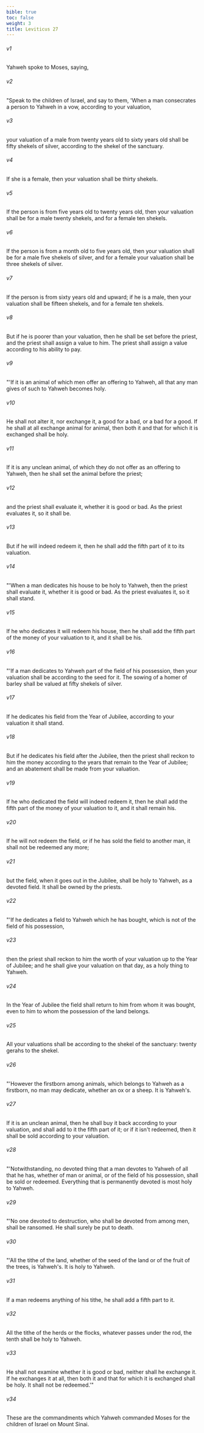 ```yaml
---
bible: true
toc: false
weight: 3
title: Leviticus 27
---
```




###### v1 
Yahweh spoke to Moses, saying, 

###### v2 
"Speak to the children of Israel, and say to them, 'When a man consecrates a person to Yahweh in a vow, according to your valuation, 

###### v3 
your valuation of a male from twenty years old to sixty years old shall be fifty shekels of silver, according to the shekel of the sanctuary. 

###### v4 
If she is a female, then your valuation shall be thirty shekels. 

###### v5 
If the person is from five years old to twenty years old, then your valuation shall be for a male twenty shekels, and for a female ten shekels. 

###### v6 
If the person is from a month old to five years old, then your valuation shall be for a male five shekels of silver, and for a female your valuation shall be three shekels of silver. 

###### v7 
If the person is from sixty years old and upward; if he is a male, then your valuation shall be fifteen shekels, and for a female ten shekels. 

###### v8 
But if he is poorer than your valuation, then he shall be set before the priest, and the priest shall assign a value to him. The priest shall assign a value according to his ability to pay. 

###### v9 
"'If it is an animal of which men offer an offering to Yahweh, all that any man gives of such to Yahweh becomes holy. 

###### v10 
He shall not alter it, nor exchange it, a good for a bad, or a bad for a good. If he shall at all exchange animal for animal, then both it and that for which it is exchanged shall be holy. 

###### v11 
If it is any unclean animal, of which they do not offer as an offering to Yahweh, then he shall set the animal before the priest; 

###### v12 
and the priest shall evaluate it, whether it is good or bad. As the priest evaluates it, so it shall be. 

###### v13 
But if he will indeed redeem it, then he shall add the fifth part of it to its valuation. 

###### v14 
"'When a man dedicates his house to be holy to Yahweh, then the priest shall evaluate it, whether it is good or bad. As the priest evaluates it, so it shall stand. 

###### v15 
If he who dedicates it will redeem his house, then he shall add the fifth part of the money of your valuation to it, and it shall be his. 

###### v16 
"'If a man dedicates to Yahweh part of the field of his possession, then your valuation shall be according to the seed for it. The sowing of a homer of barley shall be valued at fifty shekels of silver. 

###### v17 
If he dedicates his field from the Year of Jubilee, according to your valuation it shall stand. 

###### v18 
But if he dedicates his field after the Jubilee, then the priest shall reckon to him the money according to the years that remain to the Year of Jubilee; and an abatement shall be made from your valuation. 

###### v19 
If he who dedicated the field will indeed redeem it, then he shall add the fifth part of the money of your valuation to it, and it shall remain his. 

###### v20 
If he will not redeem the field, or if he has sold the field to another man, it shall not be redeemed any more; 

###### v21 
but the field, when it goes out in the Jubilee, shall be holy to Yahweh, as a devoted field. It shall be owned by the priests. 

###### v22 
"'If he dedicates a field to Yahweh which he has bought, which is not of the field of his possession, 

###### v23 
then the priest shall reckon to him the worth of your valuation up to the Year of Jubilee; and he shall give your valuation on that day, as a holy thing to Yahweh. 

###### v24 
In the Year of Jubilee the field shall return to him from whom it was bought, even to him to whom the possession of the land belongs. 

###### v25 
All your valuations shall be according to the shekel of the sanctuary: twenty gerahs to the shekel. 

###### v26 
"'However the firstborn among animals, which belongs to Yahweh as a firstborn, no man may dedicate, whether an ox or a sheep. It is Yahweh's. 

###### v27 
If it is an unclean animal, then he shall buy it back according to your valuation, and shall add to it the fifth part of it; or if it isn't redeemed, then it shall be sold according to your valuation. 

###### v28 
"'Notwithstanding, no devoted thing that a man devotes to Yahweh of all that he has, whether of man or animal, or of the field of his possession, shall be sold or redeemed. Everything that is permanently devoted is most holy to Yahweh. 

###### v29 
"'No one devoted to destruction, who shall be devoted from among men, shall be ransomed. He shall surely be put to death. 

###### v30 
"'All the tithe of the land, whether of the seed of the land or of the fruit of the trees, is Yahweh's. It is holy to Yahweh. 

###### v31 
If a man redeems anything of his tithe, he shall add a fifth part to it. 

###### v32 
All the tithe of the herds or the flocks, whatever passes under the rod, the tenth shall be holy to Yahweh. 

###### v33 
He shall not examine whether it is good or bad, neither shall he exchange it. If he exchanges it at all, then both it and that for which it is exchanged shall be holy. It shall not be redeemed.'" 

###### v34 
These are the commandments which Yahweh commanded Moses for the children of Israel on Mount Sinai.


